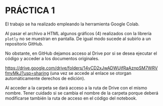 # PRÁCTICA 1

El trabajo se ha realizado empleando la herramienta Google Colab.

Al pasar el archivo a HTML algunos gráficos (4) realizados con la librería `plotly` no se muestran en pantalla. De igual modo sucede al subirlo a un repositorio GitHub.

No obstante, en GitHub dejamos acceso al Drive por si se desea ejecutar el código y acceder a los documentos originales.

https://drive.google.com/drive/folders/14yCD2xJwADWUjfRaAznpSM7WRVfmvMkJ?usp=sharing (una vez se accede al enlace se otorgan automáticamente derechos de edición).

Al acceder a la carpeta se dará acceso a la ruta de Drive con el mismo nombre. Tener cuidado si se cambia el nombre de la carpeta porque deberá modificarse también la ruta de acceso en el código del notebook.
